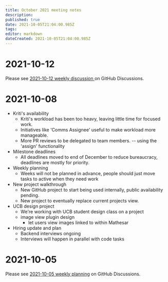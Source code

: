 ```yaml
---
title: October 2021 meeting notes
description: 
published: true
date: 2021-10-05T21:04:00.985Z
tags: 
editor: markdown
dateCreated: 2021-10-05T21:04:00.985Z
---
```


# 2021-10-12

Please see [2021-10-12 weekly discussion ](https://github.com/centerofci/mathesar/discussions/727) on GitHub Discussions.

# 2021-10-08

- Kriti's availability
    - Kriti's workload has been too heavy, leaving little time for focused work.
    - Initiatives like 'Comms Assignee' useful to make workload more manageable.
    - More PR reviews to be delegated to team members.  -- using the 'assign' functionality
- Milestone deadlines
    - All deadlines moved to end of December to reduce bureaucracy, deadlines are mostly for priority.
- Weekly planning
    - Weeks will not be planned in advance, people should just move tasks to active when they need work 
- New project walkthrough
    - New GitHub project to start being used internally, public availability pending.
    - New project to eventually replace current projects view.
- UCB design project
    - We're working with UCB student design class on a project 
    - image view plugin design
        - let users view images linked to within Mathesar
- Hiring update and plan
    - Backend interviews ongoing 
    - Interviews will happen in parallel with code tasks

# 2021-10-05

Please see [2021-10-05 weekly planning](https://github.com/centerofci/mathesar/discussions/693) on GitHub Discussions.
